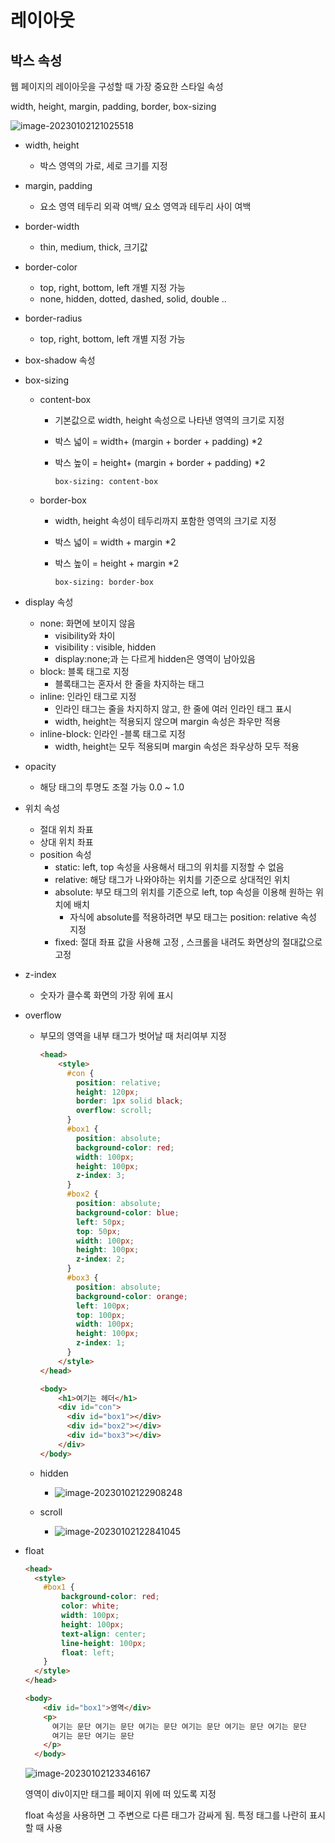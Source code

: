 # 레이아웃

## 박스 속성

웹 페이지의 레이아웃을 구성할 때 가장 중요한 스타일 속성

width, height, margin, padding, border, box-sizing

![image-20230102121025518](C:\Users\SSG\Desktop\myacaive\TIL\2_web\assets\image-20230102121025518.png)



* width, height
  * 박스 영역의 가로, 세로 크기를 지정
* margin, padding
  * 요소 영역 테두리 외곽 여백/ 요소 영역과 테두리 사이 여백

* border-width

  * thin, medium, thick, 크기값

* border-color

  * top, right, bottom, left 개별 지정 가능
  * none, hidden, dotted, dashed, solid, double .. 

* border-radius

  * top, right, bottom, left 개별 지정 가능

* box-shadow 속성

* box-sizing

  * content-box

    * 기본값으로 width, height 속성으로 나타낸 영역의 크기로 지정

    * 박스 넓이 = width+ (margin + border + padding) *2

    * 박스 높이 = height+ (margin + border + padding) *2

      `box-sizing: content-box`

  * border-box

    * width, height 속성이 테두리까지 포함한 영역의 크기로 지정

    * 박스 넓이 = width + margin *2

    * 박스 높이 = height + margin *2

      `box-sizing: border-box`

* display 속성
  * none: 화면에 보이지 않음
    * visibility와 차이
    * visibility : visible, hidden
    * display:none;과 는 다르게 hidden은 영역이 남아있음
  * block: 블록 태그로 지정
    * 블록태그는 혼자서 한 줄을 차지하는 태그
  * inline: 인라인 태그로 지정
    * 인라인 태그는 줄을 차지하지 않고, 한 줄에 여러 인라인 태그 표시
    * width, height는 적용되지 않으며 margin 속성은 좌우만 적용
  * inline-block: 인라인 -블록 태그로 지정
    * width, height는 모두 적용되며 margin 속성은 좌우상하 모두 적용

* opacity
  * 해당 태그의 투명도 조절 가능 0.0 ~ 1.0
* 위치 속성
  * 절대 위치 좌표
  * 상대 위치 좌표
  * position 속성
    * static: left, top 속성을 사용해서 태그의 위치를 지정할 수 없음
    * relative: 해당 태그가 나와야하는 위치를 기준으로 상대적인 위치
    * absolute: 부모 태그의 위치를 기준으로 left, top 속성을 이용해 원하는 위치에 배치
      * 자식에 absolute를 적용하려면 부모 태그는 position: relative 속성 지정
    * fixed: 절대 좌표 값을 사용해 고정 , 스크롤을 내려도 화면상의 절대값으로 고정
* z-index
  * 숫자가 클수록 화면의 가장 위에 표시

* overflow

  * 부모의 영역을 내부 태그가 벗어날 때 처리여부 지정

    ```html
    <head>
        <style>
          #con {
            position: relative;
            height: 120px;
            border: 1px solid black;
            overflow: scroll;
          }
          #box1 {
            position: absolute;
            background-color: red;
            width: 100px;
            height: 100px;
            z-index: 3;
          }
          #box2 {
            position: absolute;
            background-color: blue;
            left: 50px;
            top: 50px;
            width: 100px;
            height: 100px;
            z-index: 2;
          }
          #box3 {
            position: absolute;
            background-color: orange;
            left: 100px;
            top: 100px;
            width: 100px;
            height: 100px;
            z-index: 1;
          }
        </style>
    </head>
    
    <body>
        <h1>여기는 헤더</h1>
        <div id="con">
          <div id="box1"></div>
          <div id="box2"></div>
          <div id="box3"></div>
        </div>
    </body>
    ```

  * hidden

    * ![image-20230102122908248](C:\Users\SSG\Desktop\myacaive\TIL\2_web\assets\image-20230102122908248.png)

  * scroll

    * ![image-20230102122841045](C:\Users\SSG\Desktop\myacaive\TIL\2_web\assets\image-20230102122841045.png)

* float

  ```html
  <head>
  	<style>
      #box1 {
          background-color: red;
          color: white;
          width: 100px;
          height: 100px;
          text-align: center;
          line-height: 100px;
          float: left;
      }
  	</style>    
  </head>
  
  <body>
      <div id="box1">영역</div>
      <p>
        여기는 문단 여기는 문단 여기는 문단 여기는 문단 여기는 문단 여기는 문단
        여기는 문단 여기는 문단
      </p>
    </body>
  ```

  ![image-20230102123346167](C:\Users\SSG\Desktop\myacaive\TIL\2_web\assets\image-20230102123346167.png)

  영역이 div이지만 태그를 페이지 위에 떠 있도록 지정

  float 속성을 사용하면 그 주변으로 다른 태그가 감싸게 됨. 특정 태그를 나란히 표시할 때 사용